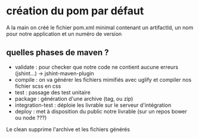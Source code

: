 # création du pom par défaut

A la main on créé le fichier pom.xml minimal contenant un artifactId, un nom pour notre application et un numéro de version

## quelles phases de maven ?
- validate : pour checker que notre code ne contient aucune erreurs (jshint...) -> jshint-maven-plugin
- compile : on va générer les fichiers mimifiés avec uglify et compiler nos fichier scss en css
- test : passage des test unitaire
- package : génération d'une archive (tag, ou zip)
- integration-test : déploie les livrable sur le serveur d'intégration
- deploy : met à disposition du public notre livrable (sur un repos bower ou node ???)

Le clean supprime l'archive et les fichiers générés

                                                                            
